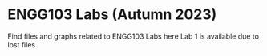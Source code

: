 # ENGG103 Labs (Autumn 2023)

Find files and graphs related to ENGG103 Labs here
Lab 1 is available due to lost files